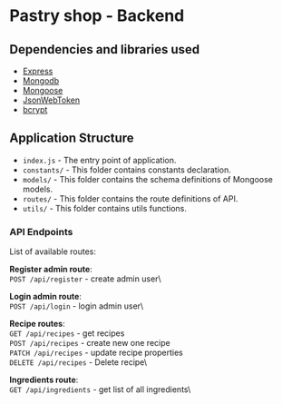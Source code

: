 # Pastry shop - Backend

## Dependencies and libraries used

- [Express](https://expressjs.com/)
- [Mongodb](https://www.mongodb.com)
- [Mongoose](https://www.npmjs.com/package/mongoose)
- [JsonWebToken](https://github.com/auth0/node-jsonwebtoken)
- [bcrypt](hhttps://www.npmjs.com/package/bcrypt)

## Application Structure

- `index.js` - The entry point of application.
- `constants/` - This folder contains constants declaration.
- `models/` - This folder contains the schema definitions of Mongoose models.
- `routes/` - This folder contains the route definitions of API.
- `utils/` - This folder contains utils functions.


### API Endpoints

List of available routes:

**Register admin route**:\
`POST /api/register` - create admin user\

**Login admin route**:\
`POST /api/login` - login admin user\

**Recipe routes**:\
`GET /api/recipes` - get recipes\
`POST /api/recipes` - create new one recipe\
`PATCH /api/recipes` - update recipe properties\
`DELETE /api/recipes` - Delete recipe\

**Ingredients route**:\
`GET /api/ingredients` - get list of all ingredients\